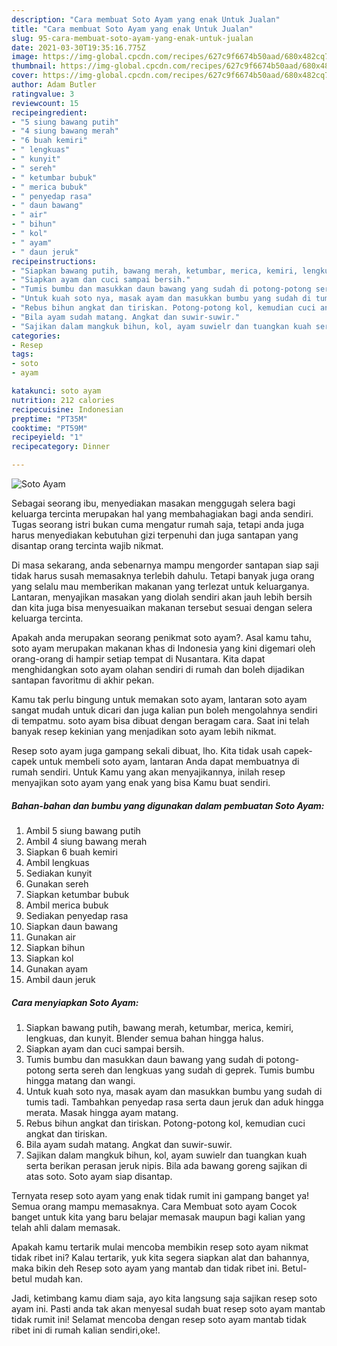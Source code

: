 ```yaml
---
description: "Cara membuat Soto Ayam yang enak Untuk Jualan"
title: "Cara membuat Soto Ayam yang enak Untuk Jualan"
slug: 95-cara-membuat-soto-ayam-yang-enak-untuk-jualan
date: 2021-03-30T19:35:16.775Z
image: https://img-global.cpcdn.com/recipes/627c9f6674b50aad/680x482cq70/soto-ayam-foto-resep-utama.jpg
thumbnail: https://img-global.cpcdn.com/recipes/627c9f6674b50aad/680x482cq70/soto-ayam-foto-resep-utama.jpg
cover: https://img-global.cpcdn.com/recipes/627c9f6674b50aad/680x482cq70/soto-ayam-foto-resep-utama.jpg
author: Adam Butler
ratingvalue: 3
reviewcount: 15
recipeingredient:
- "5 siung bawang putih"
- "4 siung bawang merah"
- "6 buah kemiri"
- " lengkuas"
- " kunyit"
- " sereh"
- " ketumbar bubuk"
- " merica bubuk"
- " penyedap rasa"
- " daun bawang"
- " air"
- " bihun"
- " kol"
- " ayam"
- " daun jeruk"
recipeinstructions:
- "Siapkan bawang putih, bawang merah, ketumbar, merica, kemiri, lengkuas, dan kunyit. Blender semua bahan hingga halus."
- "Siapkan ayam dan cuci sampai bersih."
- "Tumis bumbu dan masukkan daun bawang yang sudah di potong-potong serta sereh dan lengkuas yang sudah di geprek. Tumis bumbu hingga matang dan wangi."
- "Untuk kuah soto nya, masak ayam dan masukkan bumbu yang sudah di tumis tadi. Tambahkan penyedap rasa serta daun jeruk dan aduk hingga merata. Masak hingga ayam matang."
- "Rebus bihun angkat dan tiriskan. Potong-potong kol, kemudian cuci angkat dan tiriskan."
- "Bila ayam sudah matang. Angkat dan suwir-suwir."
- "Sajikan dalam mangkuk bihun, kol, ayam suwielr dan tuangkan kuah serta berikan perasan jeruk nipis. Bila ada bawang goreng sajikan di atas soto. Soto ayam siap disantap."
categories:
- Resep
tags:
- soto
- ayam

katakunci: soto ayam 
nutrition: 212 calories
recipecuisine: Indonesian
preptime: "PT35M"
cooktime: "PT59M"
recipeyield: "1"
recipecategory: Dinner

---
```



![Soto Ayam](https://img-global.cpcdn.com/recipes/627c9f6674b50aad/680x482cq70/soto-ayam-foto-resep-utama.jpg)

Sebagai seorang ibu, menyediakan masakan menggugah selera bagi keluarga tercinta merupakan hal yang membahagiakan bagi anda sendiri. Tugas seorang istri bukan cuma mengatur rumah saja, tetapi anda juga harus menyediakan kebutuhan gizi terpenuhi dan juga santapan yang disantap orang tercinta wajib nikmat.

Di masa  sekarang, anda sebenarnya mampu mengorder santapan siap saji tidak harus susah memasaknya terlebih dahulu. Tetapi banyak juga orang yang selalu mau memberikan makanan yang terlezat untuk keluarganya. Lantaran, menyajikan masakan yang diolah sendiri akan jauh lebih bersih dan kita juga bisa menyesuaikan makanan tersebut sesuai dengan selera keluarga tercinta. 



Apakah anda merupakan seorang penikmat soto ayam?. Asal kamu tahu, soto ayam merupakan makanan khas di Indonesia yang kini digemari oleh orang-orang di hampir setiap tempat di Nusantara. Kita dapat menghidangkan soto ayam olahan sendiri di rumah dan boleh dijadikan santapan favoritmu di akhir pekan.

Kamu tak perlu bingung untuk memakan soto ayam, lantaran soto ayam sangat mudah untuk dicari dan juga kalian pun boleh mengolahnya sendiri di tempatmu. soto ayam bisa dibuat dengan beragam cara. Saat ini telah banyak resep kekinian yang menjadikan soto ayam lebih nikmat.

Resep soto ayam juga gampang sekali dibuat, lho. Kita tidak usah capek-capek untuk membeli soto ayam, lantaran Anda dapat membuatnya di rumah sendiri. Untuk Kamu yang akan menyajikannya, inilah resep menyajikan soto ayam yang enak yang bisa Kamu buat sendiri.

<!--inarticleads1-->

##### Bahan-bahan dan bumbu yang digunakan dalam pembuatan Soto Ayam:

1. Ambil 5 siung bawang putih
1. Ambil 4 siung bawang merah
1. Siapkan 6 buah kemiri
1. Ambil  lengkuas
1. Sediakan  kunyit
1. Gunakan  sereh
1. Siapkan  ketumbar bubuk
1. Ambil  merica bubuk
1. Sediakan  penyedap rasa
1. Siapkan  daun bawang
1. Gunakan  air
1. Siapkan  bihun
1. Siapkan  kol
1. Gunakan  ayam
1. Ambil  daun jeruk




<!--inarticleads2-->

##### Cara menyiapkan Soto Ayam:

1. Siapkan bawang putih, bawang merah, ketumbar, merica, kemiri, lengkuas, dan kunyit. Blender semua bahan hingga halus.
1. Siapkan ayam dan cuci sampai bersih.
1. Tumis bumbu dan masukkan daun bawang yang sudah di potong-potong serta sereh dan lengkuas yang sudah di geprek. Tumis bumbu hingga matang dan wangi.
1. Untuk kuah soto nya, masak ayam dan masukkan bumbu yang sudah di tumis tadi. Tambahkan penyedap rasa serta daun jeruk dan aduk hingga merata. Masak hingga ayam matang.
1. Rebus bihun angkat dan tiriskan. Potong-potong kol, kemudian cuci angkat dan tiriskan.
1. Bila ayam sudah matang. Angkat dan suwir-suwir.
1. Sajikan dalam mangkuk bihun, kol, ayam suwielr dan tuangkan kuah serta berikan perasan jeruk nipis. Bila ada bawang goreng sajikan di atas soto. Soto ayam siap disantap.




Ternyata resep soto ayam yang enak tidak rumit ini gampang banget ya! Semua orang mampu memasaknya. Cara Membuat soto ayam Cocok banget untuk kita yang baru belajar memasak maupun bagi kalian yang telah ahli dalam memasak.

Apakah kamu tertarik mulai mencoba membikin resep soto ayam nikmat tidak ribet ini? Kalau tertarik, yuk kita segera siapkan alat dan bahannya, maka bikin deh Resep soto ayam yang mantab dan tidak ribet ini. Betul-betul mudah kan. 

Jadi, ketimbang kamu diam saja, ayo kita langsung saja sajikan resep soto ayam ini. Pasti anda tak akan menyesal sudah buat resep soto ayam mantab tidak rumit ini! Selamat mencoba dengan resep soto ayam mantab tidak ribet ini di rumah kalian sendiri,oke!.

